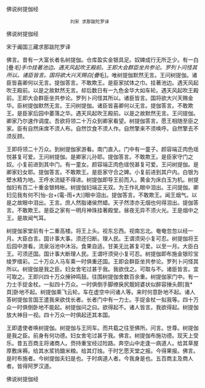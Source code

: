  佛说树提伽经  

                        　　刘宋 求那跋陀罗译  

佛说树提伽经  

宋于阗国三藏求那跋陀罗译  

佛言。昔有一大富长者名树提伽。仓库盈实金银具足。奴婢成行无所乏少。有一白[疊*毛]手巾挂著池边。遇天风起吹王殿前。王即大会群臣坐共参论。罗列卜问怪其所以。诸臣皆言。国将欲大兴天赐白[疊*毛]。唯树提伽默然无言。王问树提伽。诸臣皆喜卿何以无言。提伽答言。不敢欺王。是臣家拭体之巾。挂著池边。遇天风起吹王殿前。以是之故默然无言。却后数日有一九色金华大如车轮。遇天风起吹王殿前。王即大会群臣坐共参论。罗列卜问怪其所以。诸臣皆言。国将欲大兴天赐金华。臣树提伽默然无言。王问树提伽。诸臣皆喜卿何以无言。提伽答言。不敢欺王。是臣家后园中萎落之华。遇天风起吹王殿前。以是之故默然无言。王问提伽。卿家乃尔速作调度。吾欲将领二十万众到卿家看望。树提伽答言。愿王相随至臣之家。臣有自然床席不须人布。自然饮食不须人作。自然擎来不须唤呼。自然擎去不须反顾。  

王即将领二十万众。到树提伽家游看。南门直入。门中有一童子。颜容端正肉色瑶悦甚复可爱。王问树提伽。是卿家儿孙耶。提伽答言。不敢欺王。是臣家守门之奴。小复前进到其中门。有一童女。颜容端正肉色瑶悦甚复可爱。王问树提伽。是卿家妇女耶。提伽答言。不敢欺王。是臣家守合之婢。小复前进到其户内。白银为壁水精为地。王呼水流疑不得进。树提伽即导王前而入。黄金为床白玉为机。树提伽妇有百二十重金银帏帐。树提伽妇端正无双。为王作礼眼中泪出。王问提伽。卿妇见我有何不[怡-台+(電-雨+大)]眼中泪出。提伽答言。不敢欺王。闻王烟气。以是之故眼中泪出。王言。庶人然脂诸侯然蜡。天子然漆亦无烟也何得泪出。提伽答言。不敢欺王。是臣之家有一明月神珠挂著殿堂。昼夜无异不须火光。王是烟中之王。是故闻气耳。  

树提伽家堂前有十二重高楼。将王上头。视东忘西。视南忘北。奄奄忽忽以经一月。大臣白言。国计事大事。须还归断。理人民。王谓须臾小复可忍。树提伽将王后园中游看。流泉浴池中沐浴。食果自适。甘美无比甚复可爱。以至一月。大臣白王。可须还国。国计事大断理人民。王谓吁须臾小复可忍。树提伽即布施金银珍宝绫罗缯彩。二十万众人马车乘一时俱重还国。王即会群臣坐共参论。罗列卜问怪其所以。树提伽是我之臣。妇女舍宅过甚于我。我欲伐之。可取与不。诸臣皆言。宜可取之。王即兴四十万众捶钟鸣鼓。往围树提伽舍数百余重。树提伽家门中。有一力士手捉金杖。一拟四十万众。一时俱倒手脚缭戾尻髋妸婆状似醉容捶头颇[我*頁]卧地不起。树提伽乘飞云轮。车在虚空中问诸人等。来时何意卧地不起。诸人答树提伽言国王遣我来欲伐长者。长者门中有一力士。手捉金杖一拟我等。四十万众一时俱倒卧地不能起。树提伽问之曰。欲得起不。诸人皆言。我欲得起。树提伽放大神目一视。四十万众一时俱起还其本国。  

王即遣使者唤树提伽。树提伽与王同车。而共载之往至佛所。问言。世尊。树提伽是我之臣。前身有何功德。妇女舍宅过甚于我。佛言。树提伽布施功德。现天上受乐。昔五百商主将诸商人。赍持重宝经过险路。奔空山中走逢一病道人。给其草屋厚敷床褥。给其水浆钨錥米粮。给其灯烛。于时乞愿天堂之报。今得果报。佛言。是时布施者。今树提伽夫妇是也。于时病道人者。今我身是也。五百商主及商人者。皆得阿罗汉道。  

佛说树提伽经  
